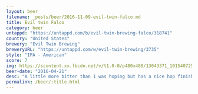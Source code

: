 ```yaml
---
layout: beer
filename: _posts/beer/2016-11-09-evil-twin-falco.md
title: Evil twin Falco
category: beer
untappd: "https://untappd.com/b/evil-twin-brewing-falco/318741"
country: "United States"
brewery: "Evil Twin Brewing"
breweryURL: "https://untappd.com/w/evil-twin-brewing/3735"
style: "IPA - American"
score: 7
img: https://scontent.xx.fbcdn.net/v/t1.0-0/p480x480/13043371_10154072541163745_2624244242033439826_n.jpg?oh=09d85c6b7df39b1985c776f8afb85d1c&oe=5916B38F
beer-date: "2016-04-21"
desc: "A little more bitter than I was hoping but has a nice hop finish"
permalink: /beer/:title.html
---
```

